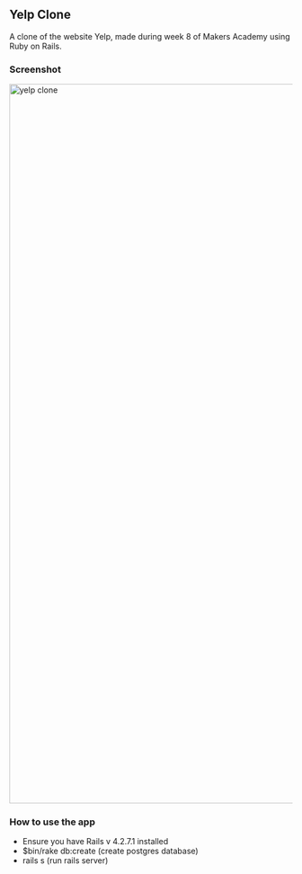 ## Yelp Clone

A clone of the website Yelp, made during week 8 of Makers Academy using Ruby on Rails.

### Screenshot
<img width="1280" alt="yelp clone" src="https://cloud.githubusercontent.com/assets/18581870/18226441/de47482c-7201-11e6-8d19-cb0e8f268ba5.png">


### How to use the app

 - Ensure you have Rails v 4.2.7.1 installed
 - $bin/rake db:create (create postgres database)
 - rails s (run rails server)
